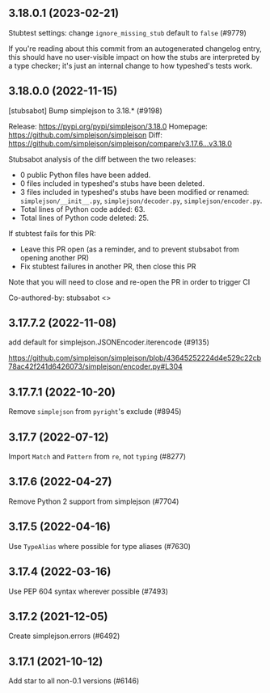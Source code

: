 ## 3.18.0.1 (2023-02-21)

Stubtest settings: change `ignore_missing_stub` default to `false` (#9779)

If you're reading about this commit from an autogenerated changelog entry, this should have no user-visible impact on how the stubs are interpreted by a type checker; it's just an internal change to how typeshed's tests work.

## 3.18.0.0 (2022-11-15)

[stubsabot] Bump simplejson to 3.18.* (#9198)

Release: https://pypi.org/pypi/simplejson/3.18.0
Homepage: https://github.com/simplejson/simplejson
Diff: https://github.com/simplejson/simplejson/compare/v3.17.6...v3.18.0

Stubsabot analysis of the diff between the two releases:
 - 0 public Python files have been added.
 - 0 files included in typeshed's stubs have been deleted.
 - 3 files included in typeshed's stubs have been modified or renamed: `simplejson/__init__.py`, `simplejson/decoder.py`, `simplejson/encoder.py`.
 - Total lines of Python code added: 63.
 - Total lines of Python code deleted: 25.

If stubtest fails for this PR:
- Leave this PR open (as a reminder, and to prevent stubsabot from opening another PR)
- Fix stubtest failures in another PR, then close this PR

Note that you will need to close and re-open the PR in order to trigger CI

Co-authored-by: stubsabot <>

## 3.17.7.2 (2022-11-08)

add default for simplejson.JSONEncoder.iterencode (#9135)

https://github.com/simplejson/simplejson/blob/43645252224d4e529c22cb78ac42f241d6426073/simplejson/encoder.py#L304

## 3.17.7.1 (2022-10-20)

Remove `simplejson` from `pyright`'s exclude (#8945)

## 3.17.7 (2022-07-12)

Import `Match` and `Pattern` from `re`, not `typing` (#8277)

## 3.17.6 (2022-04-27)

Remove Python 2 support from simplejson (#7704)

## 3.17.5 (2022-04-16)

Use `TypeAlias` where possible for type aliases (#7630)

## 3.17.4 (2022-03-16)

Use PEP 604 syntax wherever possible (#7493)

## 3.17.2 (2021-12-05)

Create simplejson.errors (#6492)

## 3.17.1 (2021-10-12)

Add star to all non-0.1 versions (#6146)

